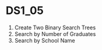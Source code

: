 # DS1_05

1. Create Two Binary Search Trees
2. Search by Number of Graduates
3. Search by School Name
